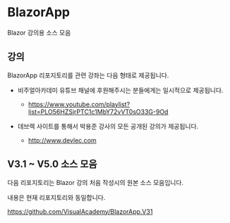 # BlazorApp
Blazor 강의용 소스 모음


## 강의

BlazorApp 리포지토리를 관련 강좌는 다음 형태로 제공됩니다.


* 비주얼아카데미 유튜브 채널에 후원해주시는 분들에게는 일시적으로 제공됩니다.

    * https://www.youtube.com/playlist?list=PLO56HZSjrPTC1c1MbY72vVT0sO33G-9Od

* 데브렉 사이트를 통해서 박용준 강사의 모든 공개된 강의가 제공됩니다.

    * http://www.devlec.com
    

## V3.1 ~ V5.0 소스 모음

다음 리포지토리는 Blazor 강의 처음 작성시의 원본 소스 모음입니다.

내용은 현재 리포지토리와 동일합니다. 

https://github.com/VisualAcademy/BlazorApp.V31

